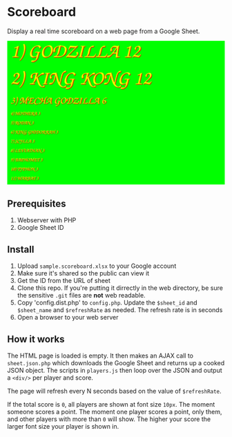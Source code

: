 # Scoreboard

Display a real time scoreboard on a web page from a Google Sheet.

![Scoreboard screenshot](./score.board.png)

## Prerequisites

1. Webserver with PHP
2. Google Sheet ID

## Install 

1. Upload `sample.scoreboard.xlsx` to your Google account
2. Make sure it's shared so the public can view it
3. Get the ID from the URL of sheet
4. Clone this repo.  If you're putting it dirrectly in the web directory, be sure the sensitive `.git` files are **not** web readable.
5. Copy 'config.dist.php' to `config.php`. Update the `$sheet_id` and `$sheet_name` and `$refreshRate` as needed. The refresh rate is in seconds
6. Open a browser to your web server

## How it works

The HTML page is loaded is empty.  It then makes an AJAX call to `sheet.json.php` which downloads the Google Sheet and returns up a cooked JSON object. The scripts in `players.js` then loop over the JSON and output a `<div/>` per player and score.

The page will refresh every N seconds based on the value of `$refreshRate`.

If the total score is  `0`, all players are shown at font size `10px`. The moment someone scores a point. The moment one player scores a point, only them, and other players with more than `0` will show.  The higher your score the larger font size your player is shown in.